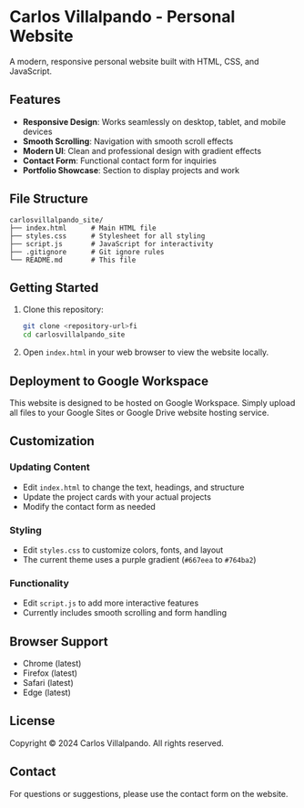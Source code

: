 # Carlos Villalpando - Personal Website

A modern, responsive personal website built with HTML, CSS, and JavaScript.

## Features

- **Responsive Design**: Works seamlessly on desktop, tablet, and mobile devices
- **Smooth Scrolling**: Navigation with smooth scroll effects
- **Modern UI**: Clean and professional design with gradient effects
- **Contact Form**: Functional contact form for inquiries
- **Portfolio Showcase**: Section to display projects and work

## File Structure

```
carlosvillalpando_site/
├── index.html      # Main HTML file
├── styles.css      # Stylesheet for all styling
├── script.js       # JavaScript for interactivity
├── .gitignore      # Git ignore rules
└── README.md       # This file

```

## Getting Started

1. Clone this repository:
   ```bash
   git clone <repository-url>fi
   cd carlosvillalpando_site
   ```

2. Open `index.html` in your web browser to view the website locally.

## Deployment to Google Workspace

This website is designed to be hosted on Google Workspace. Simply upload all files to your Google Sites or Google Drive website hosting service.

## Customization

### Updating Content

- Edit `index.html` to change the text, headings, and structure
- Update the project cards with your actual projects
- Modify the contact form as needed

### Styling

- Edit `styles.css` to customize colors, fonts, and layout
- The current theme uses a purple gradient (`#667eea` to `#764ba2`)

### Functionality

- Edit `script.js` to add more interactive features
- Currently includes smooth scrolling and form handling

## Browser Support

- Chrome (latest)
- Firefox (latest)
- Safari (latest)
- Edge (latest)

## License

Copyright © 2024 Carlos Villalpando. All rights reserved.

## Contact

For questions or suggestions, please use the contact form on the website.

